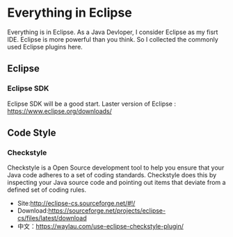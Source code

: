 # Everything in Eclipse

Everything is in Eclipse. As a Java Devloper, I consider Eclipse as my fisrt IDE.  Eclipse is more powerful than you think. So I collected the commonly used Eclipse plugins here.

## Eclipse

### Eclipse SDK 

Eclipse SDK will be a good start. Laster version of Eclipse : https://www.eclipse.org/downloads/

## Code Style 

### Checkstyle

Checkstyle is a Open Source development tool to help you ensure that your Java code adheres to a set of coding standards. Checkstyle does this by inspecting your Java source code and pointing out items that deviate from a defined set of coding rules.

* Site:http://eclipse-cs.sourceforge.net/#!/
* Download:https://sourceforge.net/projects/eclipse-cs/files/latest/download
* 中文：https://waylau.com/use-eclipse-checkstyle-plugin/
